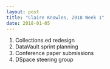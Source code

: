 ```yaml
---
layout: post
title: "Claire Knowles, 2018 Week 1"
date: 2018-01-05
---
```


<ol>
<li>Collections.ed redesign</li>
<li>DataVault sprint planning</li>
<li>Conference paper submissions</li>
<li>DSpace steering group</li>
</ol>
